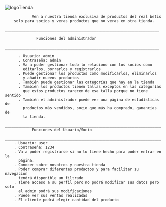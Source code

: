 
  ![logoTienda](https://github.com/Fjalc99/FranciscoJoseAlcantarillaProyectoFinal/assets/150147505/a3574790-56da-4776-81e2-2c83ee8a4dd8)
                                                

                Ven a nuestra tienda exclusiva de productos del real betis 
        solo para socios y veras productos que no veras en otra tienda.
        _____________________________________________________________________
                                     
                  Funciones del administrador
        _____________________________________________________________________
                                               
          . Usuario: admin
          . Contraseña: admin
          . Va a poder gestionar todo lo relaciono con los socios como 
            editarlos, borrarlos y registrarlos
          . Puede gestionar los productos como modificarlos, eliminarlos 
            y añadir nuevos productos
          . También puede gestionar las categorías que hay en la tienda
          . También los productos tienen tallas exceptos en las categorías
            que estos productos carecen de esa talla porque no tiene sentido
          . También el administrador puede ver una página de estadísticas de
            productos más vendidos, socio que más ha comprado, ganancias de
            la tienda.
        ______________________________________________________________________
                Funciones del Usuario/Socio
        ______________________________________________________________________
        . Usuario: user  
        . Contraseña: 1234
        . Va a poder registrarse si no lo tiene hecho para poder entrar en la
          página.
        . Conocer sobre nosotros y nuestra tienda
        . Poder comprar diferentes productos y para facilitar su navegación
          tendrá disponible un filtrado
        . Tiene acceso a su perfil pero no podrá modificar sus datos pero solo 
          el admin podrá sus modificaciones
        . Puede ver sus ventas realizadas
        . El cliente podrá elegir cantidad del producto

      
                                         
